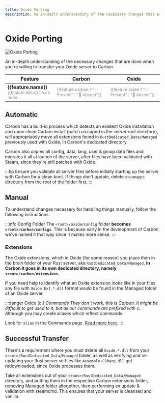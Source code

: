 ```yaml
---
title: Oxide Porting
description: An in-depth understanding of the necessary changes that are done when you're willing to transfer your Oxide server to Carbon.
---
```


<script setup>
const features = [
    { name: 'Dynamic Patching', desc: 'With the sheer amount of roughly 800+ Oxide hooks and patches, Carbon only fires and executes them when plugins need them, keeping things fully vanilla otherwise. On Oxide, all of these hooks fire at all times regardless if there are loaded plugins needing them, adding overhead.', link: '/references/hooks', carbon: true, oxide: false },
    { name: 'Self Updating', desc: 'Carbon automatically updates the edition it\'s running (production, staging, etc.) without requiring any additional work. For example, on Rust wipe day, all you have to do is ensure that your Rust server is validated and updated, then booting it, Carbon will automatically self-patch for that Rust version.', carbon: true, oxide: false },
    { name: 'Remote Hook Updates', desc: 'On server boot, Carbon is looking to download the most recent updates for Oxide and Community hooks without requiring a full Carbon update. If there are hook failure patches (which usually doesn\'t happen), look for announcements in our Discord server, then just reboot the server to get the hook updates.', carbon: true, oxide: false },
    { name: 'Profiler', desc: 'Carbon has a built in profiler designed to profile performance of anything you wanna track (Rust, Unity, System, plugins, modules, extensions, you name it).', link: '/devs/features/mono-profiler', carbon: true, oxide: false },
    { name: 'Harmony 2.0', desc: 'For the longest time, Rust used the outdated Harmony 1.0 which meant that Oxide was also using that outdated version in plugins. Carbon has always ran Harmony 2.0, then only fairly recently Facepunch updated Rust\'s Harmony version to 2.0, by proxy on Oxide also.', carbon: true, oxide: true },
    { name: 'Regular Updates', desc: 'Since the birth of Carbon (27th of August 2022), we\'ve consistently released updates addressing issues, compatibility, QoL and implemented great ideas the community has contributed to the project with.', link: '/references/release-notes', carbon: true, oxide: false },
    { name: 'Regularly Maintained', desc: 'Carbon and Oxide have at least one thing in common; making sure the framework functions when Rust releases updates.', carbon: true, oxide: true }
]
</script>

# Oxide Porting
![Oxide Porting](/misc/oxide-to-carbon.webp)

An in-depth understanding of the necessary changes that are done when you're willing to transfer your Oxide server to
Carbon.

<table tabindex="0">
  <thead>
    <tr>
      <th>Feature</th>
      <th style="text-align: center; min-width: 100px">Carbon</th>
      <th style="text-align: center; min-width: 100px">Oxide</th>
    </tr>
  </thead>
  <tr v-for="feature in features">
    <td>
      <strong>{{feature.name}}</strong>
      <div style="opacity: 50%; font-size: smaller">
        {{feature.desc}} <a v-if="feature.link != null" :href="feature.link">Learn more.</a>
      </div>
    </td>
    <td><div style="opacity: 50%; font-size: smaller">{{feature.carbon ? "✅ Present" : "🚫 Absent"}}</div></td>
    <td><div style="opacity: 50%; font-size: smaller">{{feature.oxide ? "✅ Present" : "🚫 Absent"}}</div></td>
  </tr>
</table>

## Automatic

Carbon has a built-in process which detects an existent Oxide installation and upon clean Carbon install (patch unzipped
in the server root directory), will appropriately move all extensions found in `RustDedicated_Data/Managed` previously
used with Oxide, in Carbon's dedicated directory.

Carbon also copies all config, data, lang, user & group data files and migrates it all at launch of the server, after
files have been validated with Steam, since they're still patched with Oxide.

:::tip
Ensure you validate all server files before initially starting up the server with Carbon for a clean boot. If things
don't update, delete `steamapps` directory from the root of the folder first.
:::

## Manual

To understand changes necessary for handling things manually, follow the following instructions.

:::info Config Folder
The `<root>/oxide/config` folder **becomes `<root>/carbon/configs`**. This is because early in the development of
Carbon, we've named it that way since it makes more sense.
:::

### Extensions

The Oxide extensions, which in Oxide (for some reason) you place then in the brain folder of your Rust server, aka
`RustDedicated_Data/Managed`, **in Carbon it goes in its own dedicated directory, namely `<root>/carbon/extensions`**.

If you need help to identify what an Oxide extension looks like in your files, any file with `Oxide.Ext.*.dll` format
would be found in the Managed folder of an Oxide server.

:::danger Oxide (o.*) Commands
They don't work, this is Carbon. It might be difficult to get used to it, but all our commands are prefixed with c.*.
Although you may create aliases which reflect commands.

Look for `alias` in the Commands page. [Read more here.](../references/commands)
:::

## Successful Transfer

There's a requirement where you must delete all `Oxide.*.dll` from your `<root>/RustDedicated_Data/Managed` folder, as
well as verifying and re-updating your Rust server so files like `Assembly-CSharp.dll` get redownloaded, since Oxide
processes them.

Take all extensions out of your `<root>/RustDedicated_Data/Managed` directory, and putting them in the respective Carbon
extensions folder, removing Managed folder altogether, then performing an update & validation with steamcmd. This
ensures that your server is cleansed and vanilla.

